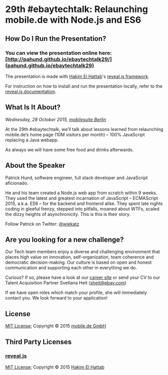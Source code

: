 # 29th #ebaytechtalk: Relaunching mobile.de with Node.js and ES6

## How Do I Run the Presentation?

### You can view the presentation online here: [http://pahund.github.io/ebaytechtalk29/](pahund.github.io/ebaytechtalk29)

The presentation is made with [Hakim El Hattab](http://hakim.se/)'s [reveal.js framework](http://lab.hakim.se/reveal-js/).

For instruction on how to install and run the presentation locally, refer to the [reveal.js documentation](https://github.com/hakimel/reveal.js#installation).

## What Is It About?

_Wednesday, 28 October 2015, [mobilesuite Berlin](http://www2.mobilesuite.de/)_

At the 29th #ebaytechtalk, we’ll talk about lessons learned from relaunching mobile.de’s home page (10M visitors per month) – 100% JavaScript replacing a Java webapp.

As always we will have some free food and drinks afterwards.

## About the Speaker

Patrick Hund, software engineer, full stack developer and JavaScript aficionado. 

He and his team created a Node.js web app from scratch within 9 weeks. They used the latest and greatest incarnation of JavaScript – ECMAScript 2015, a.k.a. ES6 – for the backend and frontend alike. They spent late nights coding in gleeful frenzy, stepped into pitfalls, moaned about WTFs, scaled the dizzy heights of asynchronicity. This is this is their story.

Follow Patrick on Twitter: [@wiekatz](https://twitter.com/wiekatz)

## Are you looking for a new challenge?

Our Tech team members enjoy a diverse and challenging environment that places high value on innovation, self-organization, team coherence and democratic decision-making. Our culture is based on open and honest communication and supporting each other in everything we do. 

Curious? If so, please have a look at our [career site](http://j.rfer.us/EBRHyJmsc) or send your CV to our Talent Acquisition Partner Svetlana Heit ([sheit@ebay.com](mailto:sheit@ebay.com))

If we have open roles which match your profile, she will immediately contact you. We look forward to your application!

## License

[MIT License](LICENSE); Copyright &copy; 2015 [mobile.de GmbH](https://github.com/mobile-de)

## Third Party Licenses

### [reveal.js](https://github.com/hakimel/reveal.js)

[MIT License](https://github.com/hakimel/reveal.js/blob/master/LICENSE); Copyright &copy; 2015 [Hakim El Hattab](http://hakim.se/)

